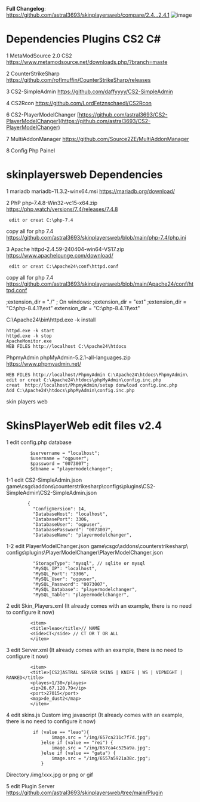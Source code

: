 **Full Changelog**: https://github.com/astral3693/skinplayersweb/compare/2.4...2.4.1
![image](https://github.com/astral3693/skinplayersweb/assets/149034744/d3972caf-b4ff-499d-9ea5-d0303ac98f18)

# Dependencies Plugins CS2 C#
1  MetaModSource 2.0 CS2 https://www.metamodsource.net/downloads.php/?branch=maste

2 CounterStrikeSharp https://github.com/roflmuffin/CounterStrikeSharp/releases

3 CS2-SimpleAdmin https://github.com/daffyyyy/CS2-SimpleAdmin

4 CS2Rcon https://github.com/LordFetznschaedl/CS2Rcon

6 CS2-PlayerModelChanger [https://github.com/astral3693/CS2-PlayerModelChanger](https://github.com/astral3693/CS2-PlayerModelChanger)

7 MultiAddonManager https://github.com/Source2ZE/MultiAddonManager

8 Config Php Painel

# skinplayersweb Dependencies

1 mariadb mariadb-11.3.2-winx64.msi https://mariadb.org/download/

2 PhP php-7.4.8-Win32-vc15-x64.zip https://php.watch/versions/7.4/releases/7.4.8

	 edit or creat C:\php-7.4
copy all for php 7.4 https://github.com/astral3693/skinplayersweb/blob/main/php-7.4/php.ini

3 Apache httpd-2.4.59-240404-win64-VS17.zip https://www.apachelounge.com/download/

	 edit or creat C:\Apache24\conf\httpd.conf
copy all for php 7.4 https://github.com/astral3693/skinplayersweb/blob/main/Apache24/conf/httpd.conf

;extension_dir = "./"
; On windows:
;extension_dir = "ext"
;extension_dir = "C:\php-8.4.11\ext"
extension_dir = "C:\\php-8.4.11\\ext"

C:\Apache24\bin\httpd.exe -k install


	httpd.exe -k start
	httpd.exe -k stop
	ApacheMonitor.exe
	WEB FILES http://localhost C:\Apache24\htdocs
 
PhpmyAdmin phpMyAdmin-5.2.1-all-languages.zip https://www.phpmyadmin.net/

	WEB FILES http://localhost/PhpmyAdmin C:\Apache24\htdocs\PhpmyAdmin\
	edit or creat C:\Apache24\htdocs\phpMyAdmin\config.inc.php
 	creat  http://localhost/PhpmyAdmin/setup donwload config.inc.php
  	Add C:\Apache24\htdocs\phpMyAdmin\config.inc.php

skin players web

# SkinsPlayerWeb edit files v2.4

1 edit config.php database

             $servername = "localhost";
             $username = "ogpuser";
             $password = "0073007";
             $dbname = "playermodelchanger";

1-1  edit CS2-SimpleAdmin.json game\csgo\addons\counterstrikesharp\configs\plugins\CS2-SimpleAdmin\CS2-SimpleAdmin.json

            {
              "ConfigVersion": 14,
              "DatabaseHost": "localhost",
              "DatabasePort": 3306,
              "DatabaseUser": "ogpuser",
              "DatabasePassword": "0073007",
              "DatabaseName": "playermodelchanger",

1-2 edit PlayerModelChanger.json game\csgo\addons\counterstrikesharp\     configs\plugins\PlayerModelChanger\PlayerModelChanger.json


              "StorageType": "mysql", // sqlite or mysql
              "MySQL_IP": "localhost",
              "MySQL_Port": "3306",
              "MySQL_User": "ogpuser",
              "MySQL_Password": "0073007",
              "MySQL_Database": "playermodelchanger",
              "MySQL_Table": "playermodelchanger",


2 edit Skin_Players.xml (It already comes with an example, there is no need to configure it now)

             <item>
             <title>leao</title>// NAME
             <side>CT</side> // CT OR T OR ALL
             </item>

3 edit Server.xml (It already comes with an example, there is no need to configure it now)

             <item>
             <title>[CS2]ASTRAL SERVER SKINS | KNIFE | WS | VIPNIGHT | RANKED</title>
             <playes>1/30</playes>
             <ip>26.67.120.79</ip>
             <port>27015</port>
             <map>de_dust2</map>
             </item>


4 edit skins.js Custom img javascript (It already comes with an example, there is no need to configure it now)

              if (value == "leao"){
                     image.src = "/img/657ca211c7f7d.jpg";
                 }else if (value == "rei") {
                     image.src = "/img/657ca4c525a9a.jpg";
                 }else if (value == "gata") {
                     image.src = "/img/6557a5921a38c.jpg";
                 }

Directory /img/xxx.jpg or png or gif

5 edit Plugin Server  https://github.com/astral3693/skinplayersweb/tree/main/Plugin
